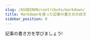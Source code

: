 ```yaml
---
slug: /ASOBINON/contribute/markdown/
title: Markdownを使った記事の書き方の目次
sidebar_position: 0
---
```


記事の書き方を学びましょう!

